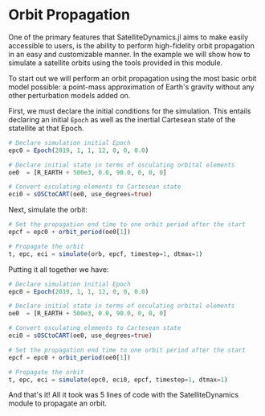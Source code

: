 # Orbit Propagation

One of the primary features that SatelliteDynamics.jl aims to make easily accessible to users, is the ability to perform high-fidelity orbit propagation in an easy and customizable manner. In the example we will show how to simulate a satellite orbits using the tools provided in this module.

To start out we will perform an orbit propagation using the most basic orbit 
model possible: a point-mass approximation of Earth's gravity without any 
other perturbation models added on. 

First, we must declare the initial conditions for the simulation. This entails 
declaring an initial `Epoch` as well as the inertial Cartesean state of the 
statellite at that Epoch. 

```julia
# Declare simulation initial Epoch
epc0 = Epoch(2019, 1, 1, 12, 0, 0, 0.0) 

# Declare initial state in terms of osculating orbital elements
oe0  = [R_EARTH + 500e3, 0.0, 90.0, 0, 0, 0]

# Convert osculating elements to Cartesean state
eci0 = sOSCtoCART(oe0, use_degrees=true)
```

Next, simulate the orbit:

```julia
# Set the propagation end time to one orbit period after the start
epcf = epc0 + orbit_period(oe0[1])

# Propagate the orbit
t, epc, eci = simulate(orb, epcf, timestep=1, dtmax=1)
```

Putting it all together we have:

```julia
# Declare simulation initial Epoch
epc0 = Epoch(2019, 1, 1, 12, 0, 0, 0.0) 

# Declare initial state in terms of osculating orbital elements
oe0  = [R_EARTH + 500e3, 0.0, 90.0, 0, 0, 0]

# Convert osculating elements to Cartesean state
eci0 = sOSCtoCART(oe0, use_degrees=true)

# Set the propagation end time to one orbit period after the start
epcf = epc0 + orbit_period(oe0[1])

# Propagate the orbit
t, epc, eci = simulate(epc0, eci0, epcf, timestep=1, dtmax=1)
```

And that's it! All it took was 5 lines of code with the SatelliteDynamics 
module to propagate an orbit. 